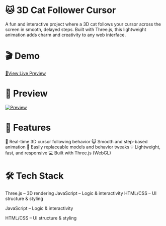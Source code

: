 # 🐱 3D Cat Follower Cursor
A fun and interactive project where a 3D cat follows your cursor across the screen in smooth, delayed steps. Built with Three.js, this lightweight animation adds charm and creativity to any web interface.

# 🎬 Demo
[🔗View Live Preview](https://github.com/user-attachments/assets/9a8e81f2-0b56-4e53-9b25-37bdafd00b0f)


# 📸 Preview
[![Preview](https://github.com/user-attachments/assets/9a8e81f2-0b56-4e53-9b25-37bdafd00b0f)](https://github.com/user-attachments/assets/9a8e81f2-0b56-4e53-9b25-37bdafd00b0f)



# 🚀 Features
🐾 Real-time 3D cursor following behavior
😺 Smooth and step-based animation
🎨 Easily replaceable models and behavior tweaks
💡 Lightweight, fast, and responsive
💻 Built with Three.js (WebGL)

# 🛠️ Tech Stack
Three.js – 3D rendering
JavaScript – Logic & interactivity
HTML/CSS – UI structure & styling


JavaScript – Logic & interactivity

HTML/CSS – UI structure & styling
